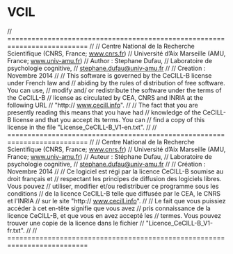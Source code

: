 VCIL
====

// ==========================================================================
// 
// Centre National de la Recherche Scientifique (CNRS, France; www.cnrs.fr)
// Université d’Aix Marseille (AMU, France; www.univ-amu.fr)
// Author : 	Stephane Dufau, 
// 			Laboratoire de psychologie cognitive,
// 			stephane.dufau@univ-amu.fr
// 
// Creation : Novembre 2014
// 
// This software is governed by the CeCILL-B license under French law and
// abiding by the rules of distribution of free software. You can  use, 
// modify and/ or redistribute the software under the terms of the CeCILL-B
// license as circulated by CEA, CNRS and INRIA at the following URL
// "http:// www.cecill.info". 
// 
// The fact that you are presently reading this means that you have had
// knowledge of the CeCILL-B license and that you accept its terms. You can
// find a copy of this license in the file "License_CeCILL-B_V1-en.txt".
// 
// ==========================================================================
// 
// Centre National de la Recherche Scientifique (CNRS, France; www.cnrs.fr)
// Université d’Aix Marseille (AMU, France; www.univ-amu.fr)
// Auteur : 	Stéphane Dufau, 
// 			Laboratoire de psychologie cognitive,
// 			stephane.dufau@univ-amu.fr
// 
// Création : Novembre 2014
// 
// Ce logiciel est régi par la licence CeCILL-B soumise au droit français et
// respectant les principes de diffusion des logiciels libres. Vous pouvez
// utiliser, modifier et/ou redistribuer ce programme sous les conditions
// de la licence CeCILL-B telle que diffusée par le CEA, le CNRS et l'INRIA 
// sur le site "http:// www.cecill.info".
// 
// Le fait que vous puissiez accéder à cet en-tête signifie que vous avez 
// pris connaissance de la licence CeCILL-B, et que vous en avez accepté les
// termes. Vous pouvez trouver une copie de la licence dans le fichier 
// "Licence_CeCILL-B_V1-fr.txt".
// 
// ==========================================================================

